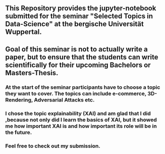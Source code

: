 ## This Repository provides the jupyter-notebook submitted for the seminar "Selected Topics in Data-Science" at the bergische Universität Wuppertal.

## Goal of this seminar is not to actually write a paper, but to ensure that the students can write scientifically for their upcoming Bachelors or Masters-Thesis.

### At the start of the seminar participants have to choose a topic they want to cover. The topics can include e-commerce, 3D-Rendering, Adversarial Attacks etc.
### I chose the topic explainability (XAI) and am glad that I did ,because not only did I learn the basics of XAI, but it showed me how important XAI is and how important its role will be in the future.

### Feel free to check out my submission.